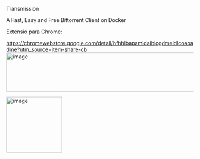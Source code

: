 Transmission

A Fast, Easy and Free Bittorrent Client on Docker

Extensió para Chrome:

https://chromewebstore.google.com/detail/hfhhlbapamidaibjcgdmeidlcoaoadme?utm_source=item-share-cb
<img width="578" height="105" alt="image" src="https://github.com/user-attachments/assets/89b1f4f0-6681-485a-84fc-3836c837465e" />


<img width="150" height="150" alt="image" src="https://github.com/user-attachments/assets/13b2306f-98f2-47f8-8720-79e6b9da2362" />

